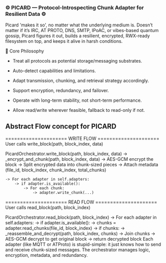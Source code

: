 ### ⚙️ PICARD — Protocol-Introspecting Chunk Adapter for Resilient Data ⚙️

Picard 'makes it so', no matter what the underlying medium is. Doesn’t matter if it’s IRC, AT PROTO, DNS, SMTP, IPoAC, or vibes-based quantum gossip, Picard figures it out, builds a resilient, encrypted, RWX-ready filesystem on top, and keeps it alive in harsh conditions.

🧠 Core Philosophy

* Treat all protocols as potential storage/messaging substrates.

* Auto-detect capabilities and limitations.

* Adapt transmission, chunking, and retrieval strategy accordingly.

* Support encryption, redundancy, and failover.

* Operate with long-term stability, not short-term performance.

* Allow read/write wherever feasible, fallback to read-only if not.

## Abstract Flow concept for PICARD 
===================== WRITE FLOW =====================
User calls write_block(path, block_index, data)

PicardOrchestrator.write_block(path, block_index, data)
    -> _encrypt_and_chunk(path, block_index, data)
        -> AES-GCM encrypt the block
        -> Split encrypted data into chunk-sized pieces
        -> Attach metadata (file_id, block_index, chunk_index, total_chunks)

    -> For each adapter in self.adapters:
        -> if adapter.is_available():
            -> For each chunk:
                -> adapter.write_chunk(...)

===================== READ FLOW =====================
User calls read_block(path, block_index)

PicardOrchestrator.read_block(path, block_index)
    -> For each adapter in self.adapters:
        -> if adapter.is_available():
            -> chunks = adapter.read_chunks(file_id, block_index)
            -> if chunks:
                -> _reassemble_and_decrypt(path, block_index, chunks)
                    -> Join chunks
                    -> AES-GCM decrypt to get original block
                    -> return decrypted block
Each adapter (like MQTT or ATProto) is stupid-simple: it just knows how to send and receive chunk-sized messages. The orchestrator manages logic, encryption, metadata, and redundancy.
```
